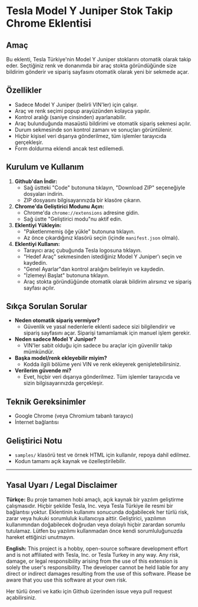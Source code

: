 # Tesla Model Y Juniper Stok Takip Chrome Eklentisi

## Amaç
Bu eklenti, Tesla Türkiye'nin Model Y Juniper stoklarını otomatik olarak takip eder. Seçtiğiniz renk ve donanımda bir araç stokta göründüğünde size bildirim gönderir ve sipariş sayfasını otomatik olarak yeni bir sekmede açar.

## Özellikler
- Sadece Model Y Juniper (belirli VIN'ler) için çalışır.
- Araç ve renk seçimi popup arayüzünden kolayca yapılır.
- Kontrol aralığı (saniye cinsinden) ayarlanabilir.
- Araç bulunduğunda masaüstü bildirimi ve otomatik sipariş sekmesi açılır.
- Durum sekmesinde son kontrol zamanı ve sonuçları görüntülenir.
- Hiçbir kişisel veri dışarıya gönderilmez, tüm işlemler tarayıcıda gerçekleşir.
- Form doldurma eklendi ancak test edilemedi.

## Kurulum ve Kullanım
1. **Github'dan İndir:**
   - Sağ üstteki "Code" butonuna tıklayın, "Download ZIP" seçeneğiyle dosyaları indirin.
   - ZIP dosyasını bilgisayarınızda bir klasöre çıkarın.
2. **Chrome'da Geliştirici Modunu Açın:**
   - Chrome'da `chrome://extensions` adresine gidin.
   - Sağ üstte "Geliştirici modu"nu aktif edin.
3. **Eklentiyi Yükleyin:**
   - "Paketlenmemiş öğe yükle" butonuna tıklayın.
   - Az önce çıkardığınız klasörü seçin (içinde `manifest.json` olmalı).
4. **Eklentiyi Kullanın:**
   - Tarayıcı araç çubuğunda Tesla logosuna tıklayın.
   - "Hedef Araç" sekmesinden istediğiniz Model Y Juniper'ı seçin ve kaydedin.
   - "Genel Ayarlar"dan kontrol aralığını belirleyin ve kaydedin.
   - "İzlemeyi Başlat" butonuna tıklayın.
   - Araç stokta göründüğünde otomatik olarak bildirim alırsınız ve sipariş sayfası açılır.

## Sıkça Sorulan Sorular
- **Neden otomatik sipariş vermiyor?**
  - Güvenlik ve yasal nedenlerle eklenti sadece sizi bilgilendirir ve sipariş sayfasını açar. Siparişi tamamlamak için manuel işlem gerekir.
- **Neden sadece Model Y Juniper?**
  - VIN'ler sabit olduğu için sadece bu araçlar için güvenilir takip mümkündür.
- **Başka model/renk ekleyebilir miyim?**
  - Kodda ilgili bölüme yeni VIN ve renk ekleyerek genişletebilirsiniz.
- **Verilerim güvende mi?**
  - Evet, hiçbir veri dışarıya gönderilmez. Tüm işlemler tarayıcıda ve sizin bilgisayarınızda gerçekleşir.

## Teknik Gereksinimler
- Google Chrome (veya Chromium tabanlı tarayıcı)
- İnternet bağlantısı

## Geliştirici Notu
- `samples/` klasörü test ve örnek HTML için kullanılır, repoya dahil edilmez.
- Kodun tamamı açık kaynak ve özelleştirilebilir.

---

## Yasal Uyarı / Legal Disclaimer

**Türkçe:**
Bu proje tamamen hobi amaçlı, açık kaynak bir yazılım geliştirme çalışmasıdır. Hiçbir şekilde Tesla, Inc. veya Tesla Türkiye ile resmi bir bağlantısı yoktur. Eklentinin kullanımı sonucunda doğabilecek her türlü risk, zarar veya hukuki sorumluluk kullanıcıya aittir. Geliştirici, yazılımın kullanımından doğabilecek doğrudan veya dolaylı hiçbir zarardan sorumlu tutulamaz. Lütfen bu yazılımı kullanmadan önce kendi sorumluluğunuzda hareket ettiğinizi unutmayın.

**English:**
This project is a hobby, open-source software development effort and is not affiliated with Tesla, Inc. or Tesla Turkey in any way. Any risk, damage, or legal responsibility arising from the use of this extension is solely the user's responsibility. The developer cannot be held liable for any direct or indirect damages resulting from the use of this software. Please be aware that you use this software at your own risk.

Her türlü öneri ve katkı için Github üzerinden issue veya pull request açabilirsiniz. 
